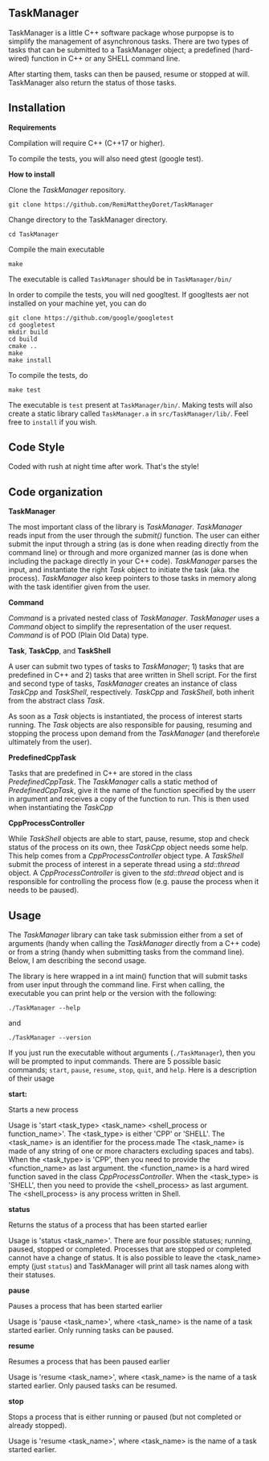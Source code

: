
## TaskManager

TaskManager is a little C++ software package whose purpopse is to simplify the management of asynchronous tasks. There are two types of tasks that can be submitted to a TaskManager object; a predefined (hard-wired) function in C++ or any SHELL command line.

After starting them, tasks can then be paused, resume or stopped at will. TaskManager also return the status of those tasks.


## Installation

**Requirements**

Compilation will require C++ (C++17 or higher).

To compile the tests, you will also need gtest (google test).


**How to install**

Clone the *TaskManager* repository. 

`git clone https://github.com/RemiMattheyDoret/TaskManager`

Change directory to the TaskManager directory.

`cd TaskManager`

Compile the main executable

`make`

The executable is called `TaskManager` should be in `TaskManager/bin/`


In order to compile the tests, you will ned googltest. If googltests aer not installed on your machine yet, you can do 

```
git clone https://github.com/google/googletest
cd googletest
mkdir build
cd build
cmake ..
make
make install
```
To compile the tests, do 

`make test`

The executable is `test` present at `TaskManager/bin/`. Making tests will also create a static library called `TaskManager.a` in `src/TaskManager/lib/`. Feel free to `install` if you wish.

## Code Style

Coded with rush at night time after work. That's the style!

## Code organization

**TaskManager**

The most important class of the library is *TaskManager*. *TaskManager* reads input from the user through the *submit()* function. The user can either submit the input through a string (as is done when reading directly from the command line) or through and more organized manner (as is done when including the package directly in your C++ code). *TaskManager* parses the input, and instantiate the right *Task* object to initiate the task (aka. the process). *TaskManager* also keep pointers to those tasks in memory along with the task identifier given from the user.


**Command**

*Command* is a privated nested class of *TaskManager*. *TaskManager* uses a *Command* object to simplify the representation of the user request. *Command* is of POD (Plain Old Data) type.


**Task**, **TaskCpp**, and **TaskShell**

A user can submit two types of tasks to *TaskManager*; 1) tasks that are predefined in C++ and 2) tasks that aree written in Shell script. For the first and second type of tasks, *TaskManager* creates an instance of class *TaskCpp* and *TaskShell*, respectively. *TaskCpp* and *TaskShell*, both inherit from the abstract class *Task*.

As soon as a *Task* objects is instantiated, the process of interest starts running. The *Task* objects are also responsible for pausing, resuming and stopping the process upon demand from the *TaskManager* (and therefore\e ultimately from the user).


**PredefinedCppTask**

Tasks that are predefined in C++ are stored in the class *PredefinedCppTask*. The *TaskManager* calls a static method of *PredefinedCppTask*, give it the name of the function specified by the userr in argument and receives a copy of the function to run. This is then used when instantiating the *TaskCpp*


**CppProcessController**

While *TaskShell* objects are able to start, pause, resume, stop and check status of the process on its own, thee *TaskCpp* object needs some help. This help comes from a *CppProcessController* object type. A *TaskShell* submit the process of interest in a seperate thread using a *std::thread* object. A *CppProcessController* is given to the *std::thread* object and is responsible for controlling the process flow (e.g. pause the process when it needs to be paused).

## Usage

The *TaskManager* library can take task submission either from a set of arguments (handy when calling the *TaskManager* directly from a C++ code) or from a string (handy when submitting tasks from the command line). Below, I am describing the second usage.

The library is here wrapped in a int main() function that will submit tasks from user input through the command line. First when calling, the executable you can print help or the version with the following:

`./TaskManager --help`

and

`./TaskManager --version`

If you just run the executable without arguments (`./TaskManager`), then you will be prompted to input commands. There are 5 possible basic commands; `start`, `pause`, `resume`, `stop`, `quit`, and `help`. Here is a description of their usage

**start:**

Starts a new process

Usage is 'start <task_type> <task_name> <shell_process or function_name>'. The <task_type> is either 'CPP' or 'SHELL'. The <task_name> is an identifier for the process.made The <task_name> is made of any string of one or more characters excluding spaces and tabs). When the <task_type> is 'CPP', then you need to provide the <function_name> as last argument. the <function_name> is a hard wired function saved in the class *CppProcessController*. When the <task_type> is 'SHELL', then you need to provide the <shell_process> as last argument. The <shell_process> is any process written in Shell.

**status**

Returns the status of a process that has been started earlier

Usage is 'status <task_name>'. There are four possible statuses; running, paused, stopped or completed. Processes that are stopped or completed cannot have a change of status. It is also possible to leave the <task_name> empty (just `status`) and TaskManager will print all task names along with their statuses.

**pause**

Pauses a process that has been started earlier

Usage is 'pause <task_name>', where <task_name> is the name of a task started earlier. Only running tasks can be paused.

**resume**

Resumes a process that has been paused earlier

Usage is 'resume <task_name>', where <task_name> is the name of a task started earlier. Only paused tasks can be resumed.

**stop**

Stops a process that is either running or paused (but not completed or already stopped).

Usage is 'resume <task_name>', where <task_name> is the name of a task started earlier.


